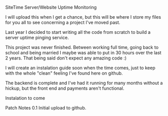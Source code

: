 SiteTime
Server/Website Uptime Monitoring

I will upload this when I get a chance, but this will be where I store my files for you all to see concerning a project I've moved past.

Last year I decided to start writing all the code from scratch to build a server uptime pinging service.

This project was never finished. Between working full time, going back to school and being married I maybe was able to put in 30 hours over the last 2 years. That being said don't expect any amazing code :)

I will create an instalation guide soon when the time comes, just to keep with the whole "clean" feeling I've found here on github.

The backend is complete and I've had it running for many months without a hickup, but the front end and payments aren't functional.

Instalation
to come

Patch Notes
0.1 Initial upload to github.